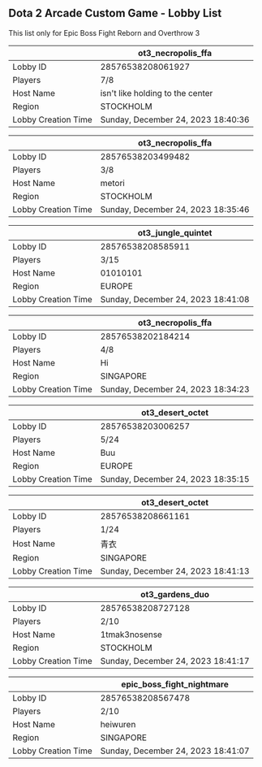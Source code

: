 ## Dota 2 Arcade Custom Game - Lobby List

This list only for Epic Boss Fight Reborn and Overthrow 3

|  | ot3_necropolis_ffa |
| ------ | ------ |
| Lobby ID | 28576538208061927 |
| Players | 7/8 |
| Host Name | isn't like holding to the center |
| Region | STOCKHOLM |
| Lobby Creation Time | Sunday, December 24, 2023 18:40:36 |


|  | ot3_necropolis_ffa |
| ------ | ------ |
| Lobby ID | 28576538203499482 |
| Players | 3/8 |
| Host Name | metori |
| Region | STOCKHOLM |
| Lobby Creation Time | Sunday, December 24, 2023 18:35:46 |


|  | ot3_jungle_quintet |
| ------ | ------ |
| Lobby ID | 28576538208585911 |
| Players | 3/15 |
| Host Name | 01010101 |
| Region | EUROPE |
| Lobby Creation Time | Sunday, December 24, 2023 18:41:08 |


|  | ot3_necropolis_ffa |
| ------ | ------ |
| Lobby ID | 28576538202184214 |
| Players | 4/8 |
| Host Name | Hi |
| Region | SINGAPORE |
| Lobby Creation Time | Sunday, December 24, 2023 18:34:23 |


|  | ot3_desert_octet |
| ------ | ------ |
| Lobby ID | 28576538203006257 |
| Players | 5/24 |
| Host Name | Buu |
| Region | EUROPE |
| Lobby Creation Time | Sunday, December 24, 2023 18:35:15 |


|  | ot3_desert_octet |
| ------ | ------ |
| Lobby ID | 28576538208661161 |
| Players | 1/24 |
| Host Name | 青衣 |
| Region | SINGAPORE |
| Lobby Creation Time | Sunday, December 24, 2023 18:41:13 |


|  | ot3_gardens_duo |
| ------ | ------ |
| Lobby ID | 28576538208727128 |
| Players | 2/10 |
| Host Name | 1tmak3nosense |
| Region | STOCKHOLM |
| Lobby Creation Time | Sunday, December 24, 2023 18:41:17 |


|  | epic_boss_fight_nightmare |
| ------ | ------ |
| Lobby ID | 28576538208567478 |
| Players | 2/10 |
| Host Name | heiwuren |
| Region | SINGAPORE |
| Lobby Creation Time | Sunday, December 24, 2023 18:41:07 |



